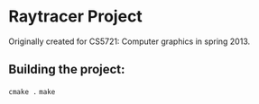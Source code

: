 # Raytracer Project
Originally created for CS5721: Computer graphics in spring 2013.

## Building the project:
`cmake .`
`make`
